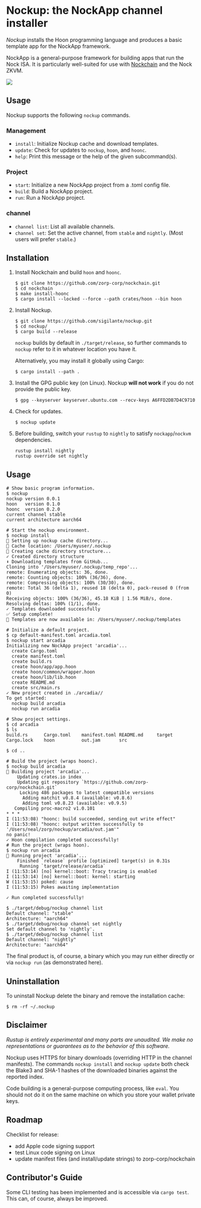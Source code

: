 # Nockup: the NockApp channel installer

*Nockup* installs the Hoon programming language and produces a basic template app for the NockApp framework.

NockApp is a general-purpose framework for building apps that run the Nock ISA.  It is particularly well-suited for use with [Nockchain](https://nockchain.org) and the Nock ZKVM.

![](https://upload.wikimedia.org/wikipedia/commons/thumb/a/ad/RCA_Indian_Head_Test_Pattern.svg/2560px-RCA_Indian_Head_Test_Pattern.svg.png)

## Usage

Nockup supports the following `nockup` commands.

### Management

- `install`:  Initialize Nockup cache and download templates.
- `update`:  Check for updates to `nockup`, `hoon`, and `hoonc`.
- `help`:  Print this message or the help of the given subcommand(s).

### Project

- `start`:  Initialize a new NockApp project from a .toml config file.
- `build`:  Build a NockApp project.
- `run`:  Run a NockApp project.

### channel

- `channel list`: List all available channels.
- `channel set`: Set the active channel, from `stable` and `nightly`.  (Most users will prefer `stable`.)

## Installation

1. Install Nockchain and build `hoon` and `hoonc`.

    ```
    $ git clone https://github.com/zorp-corp/nockchain.git
    $ cd nockchain
    $ make install-hoonc
    $ cargo install --locked --force --path crates/hoon --bin hoon
    ```

2. Install Nockup.

    ```
    $ git clone https://github.com/sigilante/nockup.git
    $ cd nockup/
    $ cargo build --release
    ```

    `nockup` builds by default in `./target/release`, so further commands to `nockup` refer to it in whatever location you have it.

    Alternatively, you may install it globally using Cargo:

    ```
    $ cargo install --path .
    ```

3. Install the GPG public key (on Linux).  Nockup **will not work** if you do not provide the public key.

    ```
    $ gpg --keyserver keyserver.ubuntu.com --recv-keys A6FFD2DB7D4C9710
    ```

4. Check for updates.

    ```
    $ nockup update
    ```

5. Before building, switch your `rustup` to `nightly` to satisfy `nockapp`/`nockvm` dependencies.

    ```
    rustup install nightly
    rustup override set nightly
    ```

## Usage

```
# Show basic program information.
$ nockup
nockup version 0.0.1
hoon   version 0.1.0
hoonc  version 0.2.0
current channel stable
current architecture aarch64

# Start the nockup environment.
$ nockup install
🚀 Setting up nockup cache directory...
📁 Cache location: /Users/myuser/.nockup
📁 Creating cache directory structure...
✓ Created directory structure
⬇️ Downloading templates from GitHub...
Cloning into '/Users/myuser/.nockup/temp_repo'...
remote: Enumerating objects: 36, done.
remote: Counting objects: 100% (36/36), done.
remote: Compressing objects: 100% (30/30), done.
remote: Total 36 (delta 1), reused 18 (delta 0), pack-reused 0 (from 0)
Receiving objects: 100% (36/36), 45.18 KiB | 1.56 MiB/s, done.
Resolving deltas: 100% (1/1), done.
✓ Templates downloaded successfully
✅ Setup complete!
📂 Templates are now available in: /Users/myuser/.nockup/templates

# Initialize a default project.
$ cp default-manifest.toml arcadia.toml
$ nockup start arcadia 
Initializing new NockApp project 'arcadia'...
  create Cargo.toml
  create manifest.toml
  create build.rs
  create hoon/app/app.hoon
  create hoon/common/wrapper.hoon
  create hoon/lib/lib.hoon
  create README.md
  create src/main.rs
✓ New project created in ./arcadia//
To get started:
  nockup build arcadia
  nockup run arcadia

# Show project settings.
$ cd arcadia
$ ls
build.rs      Cargo.toml    manifest.toml README.md     target
Cargo.lock    hoon          out.jam       src

$ cd ..

# Build the project (wraps hoonc).
$ nockup build arcadia
🔨 Building project 'arcadia'...
    Updating crates.io index
    Updating git repository `https://github.com/zorp-corp/nockchain.git`
     Locking 486 packages to latest compatible versions
      Adding matchit v0.8.4 (available: v0.8.6)
      Adding toml v0.8.23 (available: v0.9.5)
   Compiling proc-macro2 v1.0.101
* * *
I (11:53:08) "hoonc: build succeeded, sending out write effect"
I (11:53:08) "hoonc: output written successfully to '/Users/neal/zorp/nockup/arcadia/out.jam'"
no panic!
✓ Hoon compilation completed successfully!
# Run the project (wraps hoon).
$ nockup run arcadia
🔨 Running project 'arcadia'...
    Finished `release` profile [optimized] target(s) in 0.31s
     Running `target/release/arcadia`
I (11:53:14) [no] kernel::boot: Tracy tracing is enabled
I (11:53:14) [no] kernel::boot: kernel: starting
W (11:53:15) poked: cause
I (11:53:15) Pokes awaiting implementation

✓ Run completed successfully!

$ ./target/debug/nockup channel list
Default channel: "stable"
Architecture: "aarch64"
$ ./target/debug/nockup channel set nightly
Set default channel to 'nightly'.
$ ./target/debug/nockup channel list
Default channel: "nightly"
Architecture: "aarch64"
```

The final product is, of course, a binary which you may run either directly or via `nockup run` (as demonstrated here).

## Uninstallation

To uninstall Nockup delete the binary and remove the installation cache:

```
$ rm -rf ~/.nockup
```

## Disclaimer

*Rustup is entirely experimental and many parts are unaudited.  We make no representations or guarantees as to the behavior of this software.*

Nockup uses HTTPS for binary downloads (overriding HTTP in the channel manifests).  The commands `nockup install` and  `nockup update` both check the Blake3 and SHA-1 hashes of the downloaded binaries against the reported index.

Code building is a general-purpose computing process, like `eval`.  You should not do it on the same machine on which you store your wallet private keys.

## Roadmap

Checklist for release:

* add Apple code signing support
* test Linux code signing on Linux
* update manifest files (and install/update strings) to zorp-corp/nockchain

## Contributor's Guide

Some CLI testing has been implemented and is accessible via `cargo test`.  This can, of course, always be improved.
